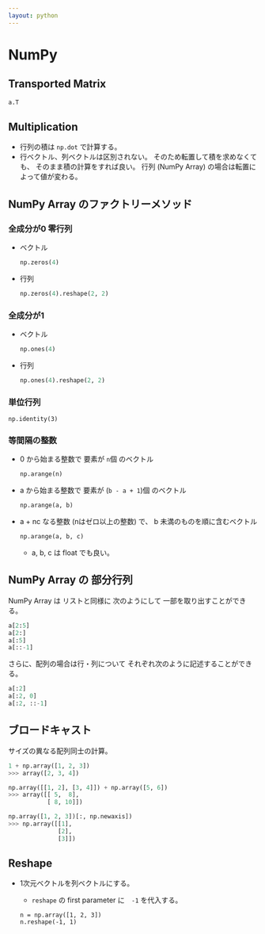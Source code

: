 ```yaml
---
layout: python
---
```


# NumPy

## Transported Matrix

```python
a.T
```

## Multiplication

* 行列の積は `np.dot` で計算する。
* 行ベクトル、列ベクトルは区別されない。 そのため転置して積を求めなくても、 そのまま積の計算をすれば良い。 行列 (NumPy Array) の場合は転置によって値が変わる。

## NumPy Array のファクトリーメソッド

### 全成分が0 零行列

* ベクトル
    ```python
    np.zeros(4)
    ```
* 行列
    ```python
    np.zeros(4).reshape(2, 2)
    ```

### 全成分が1

* ベクトル
    ```python
    np.ones(4)
    ```
* 行列
    ```python
    np.ones(4).reshape(2, 2)
    ```

### 単位行列

```
np.identity(3)
```

### 等間隔の整数

* 0 から始まる整数で 要素が `n`個 のベクトル
    ```python
    np.arange(n)
    ```
* a から始まる整数で 要素が (`b - a + 1`)個 のベクトル
    ```python
    np.arange(a, b)
    ```
* a + nc なる整数 (nはゼロ以上の整数) で、 b 未満のものを順に含むベクトル
    ```python
    np.arange(a, b, c)
    ```
    * a, b, c は float でも良い。

## NumPy Array の 部分行列

NumPy Array は リストと同様に 次のようにして 一部を取り出すことができる。

```python
a[2:5]
a[2:]
a[:5]
a[::-1]
```

さらに、配列の場合は行・列について それぞれ次のように記述することができる。

```python
a[:2]
a[:2, 0]
a[:2, ::-1]
```

## ブロードキャスト

サイズの異なる配列同士の計算。

```python
1 + np.array([1, 2, 3])
>>> array([2, 3, 4])
```

```python
np.array([[1, 2], [3, 4]]) + np.array([5, 6])
>>> array([[ 5,  8],
           [ 8, 10]])
```

```python
np.array([1, 2, 3])[:, np.newaxis])
>>> np.array([[1],
              [2],
              [3]])
```

## Reshape

* 1次元ベクトルを列ベクトルにする。
    * `reshape` の first parameter に　`-1` を代入する。
    
    ```pyrhon
    n = np.array([1, 2, 3])
    n.reshape(-1, 1)
    ```
